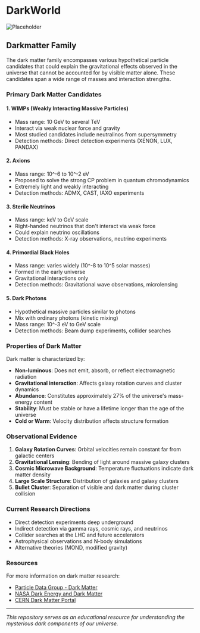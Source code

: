 # DarkWorld

![Placeholder](https://c02.purpledshub.com/uploads/sites/41/2023/08/earths-core.jpg?w=1200)

## Darkmatter Family

The dark matter family encompasses various hypothetical particle candidates that could explain the gravitational effects observed in the universe that cannot be accounted for by visible matter alone. These candidates span a wide range of masses and interaction strengths.

### Primary Dark Matter Candidates

#### 1. **WIMPs (Weakly Interacting Massive Particles)**
- Mass range: 10 GeV to several TeV
- Interact via weak nuclear force and gravity
- Most studied candidates include neutralinos from supersymmetry
- Detection methods: Direct detection experiments (XENON, LUX, PANDAX)

#### 2. **Axions**
- Mass range: 10^-6 to 10^-2 eV
- Proposed to solve the strong CP problem in quantum chromodynamics
- Extremely light and weakly interacting
- Detection methods: ADMX, CAST, IAXO experiments

#### 3. **Sterile Neutrinos**
- Mass range: keV to GeV scale
- Right-handed neutrinos that don't interact via weak force
- Could explain neutrino oscillations
- Detection methods: X-ray observations, neutrino experiments

#### 4. **Primordial Black Holes**
- Mass range: varies widely (10^-8 to 10^5 solar masses)
- Formed in the early universe
- Gravitational interactions only
- Detection methods: Gravitational wave observations, microlensing

#### 5. **Dark Photons**
- Hypothetical massive particles similar to photons
- Mix with ordinary photons (kinetic mixing)
- Mass range: 10^-3 eV to GeV scale
- Detection methods: Beam dump experiments, collider searches

### Properties of Dark Matter

Dark matter is characterized by:
- **Non-luminous**: Does not emit, absorb, or reflect electromagnetic radiation
- **Gravitational interaction**: Affects galaxy rotation curves and cluster dynamics
- **Abundance**: Constitutes approximately 27% of the universe's mass-energy content
- **Stability**: Must be stable or have a lifetime longer than the age of the universe
- **Cold or Warm**: Velocity distribution affects structure formation

### Observational Evidence

1. **Galaxy Rotation Curves**: Orbital velocities remain constant far from galactic centers
2. **Gravitational Lensing**: Bending of light around massive galaxy clusters
3. **Cosmic Microwave Background**: Temperature fluctuations indicate dark matter density
4. **Large Scale Structure**: Distribution of galaxies and galaxy clusters
5. **Bullet Cluster**: Separation of visible and dark matter during cluster collision

### Current Research Directions

- Direct detection experiments deep underground
- Indirect detection via gamma rays, cosmic rays, and neutrinos
- Collider searches at the LHC and future accelerators
- Astrophysical observations and N-body simulations
- Alternative theories (MOND, modified gravity)

### Resources

For more information on dark matter research:
- [Particle Data Group - Dark Matter](https://pdg.lbl.gov/)
- [NASA Dark Energy and Dark Matter](https://science.nasa.gov/astrophysics/focus-areas/what-is-dark-energy)
- [CERN Dark Matter Portal](https://home.cern/)

---

*This repository serves as an educational resource for understanding the mysterious dark components of our universe.*
